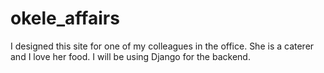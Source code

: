 # okele_affairs

I designed this site for one of my colleagues in the office. She is a caterer and I love her food. I will be using Django for the backend.
